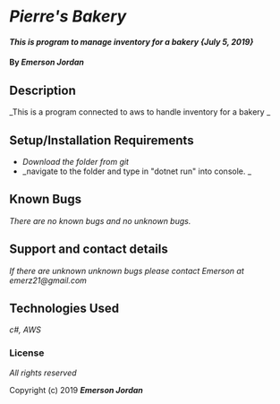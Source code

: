 # _Pierre's Bakery_

#### _This is program to manage inventory for a bakery {July 5, 2019}_

#### By _**Emerson Jordan**_

## Description

_This is a program connected to aws to handle inventory for a bakery _

## Setup/Installation Requirements

* _Download the folder from git_
* _navigate to the folder and type in "dotnet run" into console. _

## Known Bugs

_There are no known bugs and no unknown bugs._

## Support and contact details

_If there are unknown unknown bugs please contact Emerson at emerz21@gmail.com_

## Technologies Used

_c#, AWS_

### License

*All rights reserved*

Copyright (c) 2019 **_Emerson Jordan_**
